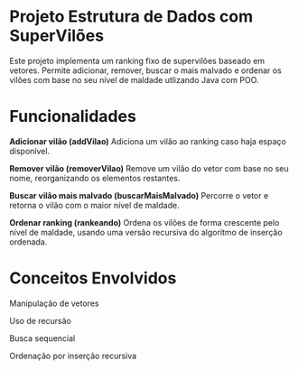
# Projeto Estrutura de Dados com SuperVilões

Este projeto implementa um ranking fixo de supervilões baseado em vetores. Permite adicionar, remover, buscar o mais malvado e ordenar os vilões com base no seu nível de maldade utlizando Java com POO.

# Funcionalidades
**Adicionar vilão (addVilao)**
Adiciona um vilão ao ranking caso haja espaço disponível.

**Remover vilão (removerVilao)**
Remove um vilão do vetor com base no seu nome, reorganizando os elementos restantes.

**Buscar vilão mais malvado (buscarMaisMalvado)**
Percorre o vetor e retorna o vilão com o maior nível de maldade.

**Ordenar ranking (rankeando)**
Ordena os vilões de forma crescente pelo nível de maldade, usando uma versão recursiva do algoritmo de inserção ordenada.

# Conceitos Envolvidos
Manipulação de vetores

Uso de recursão

Busca sequencial

Ordenação por inserção recursiva





